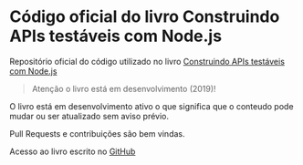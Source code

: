 # Código oficial do livro Construindo APIs testáveis com Node.js

Repositório oficial do código utilizado no livro [Construindo APIs testáveis com Node.js](https://leanpub.com/construindo-apis-testaveis-com-nodejs/)

> Atenção o livro está em desenvolvimento (2019)!

O livro está em desenvolvimento ativo o que significa que o conteudo pode mudar ou ser atualizado sem aviso prévio.

Pull Requests e contribuições são bem vindas.

Acesso ao livro escrito no [GitHub](https://github.com/waldemarnt/building-testable-apis-with-nodejs)
